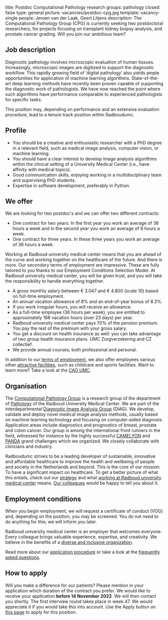 title: Postdoc Computational Pathology research
groups: pathology
closed: false
type: general
picture: vacancies/postdoc-cpg.jpg 
template: vacancy-single
people: Jeroen van der Laak, Geert Litjens
description: The Computational Pathology Group (CPG) is currently seeking two postdoctoral researchers, for projects focusing on transplant kidney biopsy analysis, and prostate cancer grading. Will you join our ambitious team? 

## Job description
Diagnostic pathology involves microscopic evaluation of human tissues. Increasingly, microscopic images are digitized to support the diagnostic workflow. This rapidly growing field of ‘digital pathology’ also yields ample opportunities for application of machine learning algorithms. State-of-the-art deep learning methods have recently been proven capable of supporting the diagnostic work of pathologists. We have now reached the point where such algorithms have performance comparable to experienced pathologists for specific tasks.

This position may, depending on performance and an extensive evaluation procedure, lead to a tenure track position within Radboudumc.

## Profile

* You should be a creative and enthusiastic researcher with a PhD degree in a relevant field, such as medical image analysis, computer vision, or machine learning.
* You should have a clear interest to develop image analysis algorithms within the clinical setting of a University Medical Center (i.e., have affinity with medical topics).
* Good communication skills, enjoying working in a multidisciplinary team and supervising PhD students. 
* Expertise in software development, preferably in Python.

## We offer

We are looking for two postdoc's and we can offer two different contracts:

* One contract for two years. In the first year you work an average of 36 hours a week and in the second year you work an average of 9 hours a week.
* One contract for three years. In these three years you work an average of 36 hours a week. 

Working at Radboud university medical center means that you are ahead of the curve and working together on the healthcare of the future. And there is more. Our secondary terms of employment are impressive. These are fully tailored to you thanks to our Employment Conditions Selection Model. At Radboud university medical center, you will be given trust, and you will take the responsibility to handle everything together.

* A gross monthly salary between € 3.047 and € 4.800 (scale 10) based on full-time employment. 
* An annual vacation allowance of 8% and an end-of-year bonus of 8.3%.
* If you work irregular hours, you will receive an allowance.
* As a full-time employee (36 hours per week), you are entitled to approximately 168 vacation hours (over 23 days) per year.
* Radboud university medical center pays 70% of the pension premium. You pay the rest of the premium with your gross salary.
* You get a discount on health insurance as well: you can take advantage of two group health insurance plans. UMC Zorgverzekering and CZ collectief.
* We provide annual courses, both professional and personal.
 
In addition to our [terms of employment](https://www.radboudumc.nl/werken-bij/wat-bieden-wij/arbeidsvoorwaarden), we also offer employees various other [attractive facilities](https://www.radboudumc.nl/werken-bij/wat-bieden-wij/faciliteiten), such as childcare and sports facilities. Want to learn more? Take a look at the [CAO UMC](https://www.nfu.nl/voor-umc-medewerkers/cao-universitair-medische-centra).

## Organisation

The [Computational Pathology Group](https://www.computationalpathologygroup.eu/) is a research group of the department of [Pathology](https://www.radboudumc.nl/afdelingen/pathologie) of the Radboud University Medical Center. We are part of the interdepartmental [Diagnostic Image Analysis Group](https://www.diagnijmegen.nl/) (DIAG). We develop, validate and deploy novel medical image analysis methods, usually based on machine learning technology and focusing on computer-aided diagnosis. Application areas include diagnostics and prognostics of breast, prostate and colon cancer. Our group is among the international front runners in the field, witnessed for instance by the highly successful [CAMELYON](https://camelyon16.grand-challenge.org/) and [PANDA](https://panda.grand-challenge.org/) grand challenges which we organized. We closely collaborate with clinicians and industry.

Radboudumc strives to be a leading developer of sustainable, innovative and affordable healthcare to improve the health and wellbeing of people and society in the Netherlands and beyond. This is the core of our mission: To have a significant impact on healthcare. To get a better picture of what this entails, check out our [strategy](https://www.radboudumc.nl/en/about-radboudumc/our-strategy) and what [working at Radboud university medical center](https://www.radboudumc.nl/en/working-at) means. [Our colleagues](https://www.radboudumc.nl/en/working-at/our-people-speaking) would be happy to tell you about it.

## Employment conditions

When you begin employment, we will request a certificate of conduct (VOG) and, depending on the position, you may be screened. You do not need to do anything for this; we will inform you later. 

Radboud university medical center is an employer that welcomes everyone. Every colleague brings valuable experience, expertise, and creativity. We believe in the benefits of a [diverse and inclusive organization](https://www.radboudumc.nl/en/working-at/do-you-make-the-difference/diversity-and-inclusion).

Read more about our [application procedure](https://www.radboudumc.nl/error?aspxerrorpath=/nl-NL/werken-bij/solliciteren/sollicitatieprocedure) or take a look at the [frequently asked questions](https://www.radboudumc.nl/werken-bij/solliciteren/meer-weten/faq). 

## How to apply

Will you make a difference for our patients? Please mention in your application which duration of the contract you prefer. We would like to receive your application **before 14 November 2022**. We will then contact you shortly. The first interview round takes place in week 47. We would appreciate it if you would take this into account. Use the Apply button on [this page](https://www.radboudumc.nl/en/vacancies/124962-postdoc-computational-pathology-research) to apply for this position.
